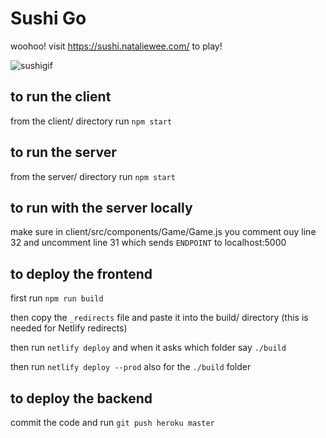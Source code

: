 # Sushi Go

woohoo! visit https://sushi.nataliewee.com/ to play!

<img src="https://media.giphy.com/media/LkNVnsg7g30Qe4kfdw/giphy.gif" alt="sushigif">

## to run the client

from the client/ directory run `npm start`

## to run the server

from the server/ directory run `npm start`

## to run with the server locally

make sure in client/src/components/Game/Game.js you comment ouy line 32 and uncomment line 31 which sends `ENDPOINT` to localhost:5000

## to deploy the frontend

first run `npm run build`

then copy the `_redirects` file and paste it into the build/ directory (this is needed for Netlify redirects)

then run `netlify deploy` and when it asks which folder say `./build`

then run `netlify deploy --prod` also for the `./build` folder

## to deploy the backend

commit the code and run `git push heroku master`
